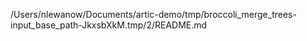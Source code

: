 /Users/nlewanow/Documents/artic-demo/tmp/broccoli_merge_trees-input_base_path-JkxsbXkM.tmp/2/README.md